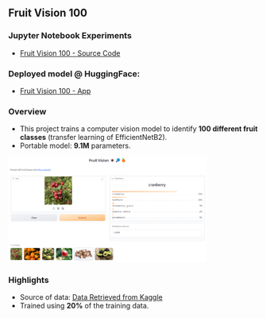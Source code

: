 ## Fruit Vision 100

### Jupyter Notebook Experiments

- [Fruit Vision 100 - Source Code](https://github.com/andrewtclin/fruit_vision_model/blob/master/fruit_vision_100.ipynb)

### Deployed model @ HuggingFace:

- [Fruit Vision 100 - App](https://huggingface.co/spaces/tclin/fruit_vision_100)

### Overview

- This project trains a computer vision model to identify **100 different fruit classes** (transfer learning of EfficientNetB2).
- Portable model: **9.1M** parameters.

<img src="image/app_snapshot.png" alt="Alt Text" width="400" height="auto">

### Highlights

- Source of data: [Data Retrieved from Kaggle](https://www.kaggle.com/datasets/marquis03/fruits-100)
- Trained using **20%** of the training data.
